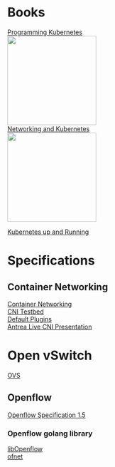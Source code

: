 # Books
[Programming Kubernetes](https://www.oreilly.com/library/view/programming-kubernetes/9781492047094/)<BR/>
<img src="https://images-na.ssl-images-amazon.com/images/I/41aCLSoR+2L._SX379_BO1,204,203,200_.jpg" width="200" />
<BR/>
[Networking and Kubernetes](https://www.oreilly.com/library/view/networking-and-kubernetes/9781492081647/)<BR/>
<img src="https://images-na.ssl-images-amazon.com/images/I/41VrWzaiOpL._SX379_BO1,204,203,200_.jpg" width="200" />

[Kubernetes up and Running](https://www.oreilly.com/library/view/kubernetes-up-and/9781098110192/)<BR/>

# Specifications
## Container Networking
[Container Networking](https://github.com/containernetworking/cni/blob/master/SPEC.md)<BR/>
[CNI Testbed](https://github.com/containernetworking/cni/tree/master/scripts)<BR/>
[Default Plugins](https://github.com/containernetworking/plugins)<BR/>
[Antrea Live CNI Presentation](https://www.youtube.com/watch?v=XgT2VlRF9ho&list=PLuzde2hYeDBfHDD0zMbmG4QoVaSbkJChZ)

# Open vSwitch
[OVS](https://www.openvswitch.org/)

## Openflow
[Openflow Specification 1.5](https://opennetworking.org/wp-content/uploads/2014/10/openflow-switch-v1.5.1.pdf)

### Openflow golang library
[libOpenflow](https://github.com/antrea-io/libOpenflow)<BR/>
[ofnet](https://github.com/antrea-io/ofnet)

